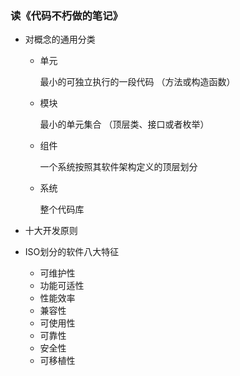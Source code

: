 ### 读《代码不朽做的笔记》

- 对概念的通用分类

  - 单元

    最小的可独立执行的一段代码 （方法或构造函数）

  - 模块

    最小的单元集合 （顶层类、接口或者枚举）

  - 组件

    一个系统按照其软件架构定义的顶层划分

  - 系统

    整个代码库

- 十大开发原则

- ISO划分的软件八大特征

  - 可维护性
  - 功能可适性
  - 性能效率
  - 兼容性
  - 可使用性
  - 可靠性
  - 安全性
  - 可移植性

